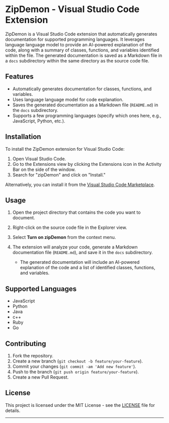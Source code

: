 # ZipDemon - Visual Studio Code Extension

ZipDemon is a Visual Studio Code extension that automatically generates documentation for supported programming languages. It leverages language language model to provide an AI-powered explanation of the code, along with a summary of classes, functions, and variables identified within the file. The generated documentation is saved as a Markdown file in a `docs` subdirectory within the same directory as the source code file.

## Features

- Automatically generates documentation for classes, functions, and variables.
- Uses language language model for code explanation.
- Saves the generated documentation as a Markdown file (`README.md`) in the `docs` subdirectory.
- Supports a few programming languages (specify which ones here, e.g., JavaScript, Python, etc.).

## Installation

To install the ZipDemon extension for Visual Studio Code:

1. Open Visual Studio Code.
2. Go to the Extensions view by clicking the Extensions icon in the Activity Bar on the side of the window.
3. Search for "zipDemon" and click on "Install."

Alternatively, you can install it from the [Visual Studio Code Marketplace](https://marketplace.visualstudio.com/).

## Usage

1. Open the project directory that contains the code you want to document.
2. Right-click on the source code file in the Explorer view.
3. Select **Turn on zipDemon** from the context menu.
4. The extension will analyze your code, generate a Markdown documentation file (`README.md`), and save it in the `docs` subdirectory.
   
   - The generated documentation will include an AI-powered explanation of the code and a list of identified classes, functions, and variables.

## Supported Languages

- JavaScript
- Python
- Java
- c++
- Ruby
- Go

## Contributing

1. Fork the repository.
2. Create a new branch (`git checkout -b feature/your-feature`).
3. Commit your changes (`git commit -am 'Add new feature'`).
4. Push to the branch (`git push origin feature/your-feature`).
5. Create a new Pull Request.

## License

This project is licensed under the MIT License - see the [LICENSE](LICENSE) file for details.

---



